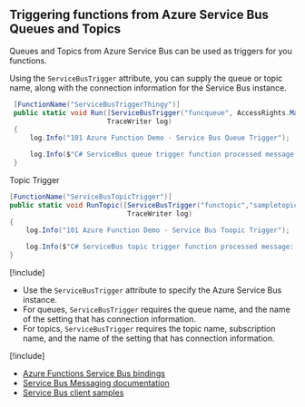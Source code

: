 ## Triggering functions from Azure Service Bus Queues and Topics
Queues and Topics from Azure Service Bus can be used as triggers for you functions.

Using the `ServiceBusTrigger` attribute, you can supply the queue or topic name, along with the connection information for the Service Bus instance.

```csharp
 [FunctionName("ServiceBusTriggerThingy")]
 public static void Run([ServiceBusTrigger("funcqueue", AccessRights.Manage, Connection = "ConnectionSetting")]string queueMessage,
                        TraceWriter log)
 {
     log.Info("101 Azure Function Demo - Service Bus Queue Trigger");

     log.Info($"C# ServiceBus queue trigger function processed message: {queueMessage}");
 }
```
Topic Trigger
```csharp
[FunctionName("ServiceBusTopicTrigger")]
public static void RunTopic([ServiceBusTrigger("functopic","sampletopic", AccessRights.Manage, Connection = "ConnectionSetting")]string topicMessage,
                             TraceWriter log)
{
    log.Info("101 Azure Function Demo - Service Bus Toopic Trigger");

    log.Info($"C# ServiceBus topic trigger function processed message: {topicMessage}");
}

```
[!include[](../includes/takeaways-heading.md)]
* Use the `ServiceBusTrigger` attribute to specify the Azure Service Bus instance.
* For queues, `ServiceBusTrigger` requires the queue name, and the name of the setting that has connection information.
* For topics, `ServiceBusTrigger` requires the topic name, subscription name, and the  name of the setting that has connection information.

[!include[](../includes/read-more-heading.md)]
* [Azure Functions Service Bus bindings](https://docs.microsoft.com/en-us/azure/azure-functions/functions-bindings-service-bus)
* [Service Bus Messaging documentation](https://docs.microsoft.com/en-us/azure/service-bus-messaging/)
* [Service Bus client samples](https://github.com/Azure/azure-service-bus/tree/master/samples)